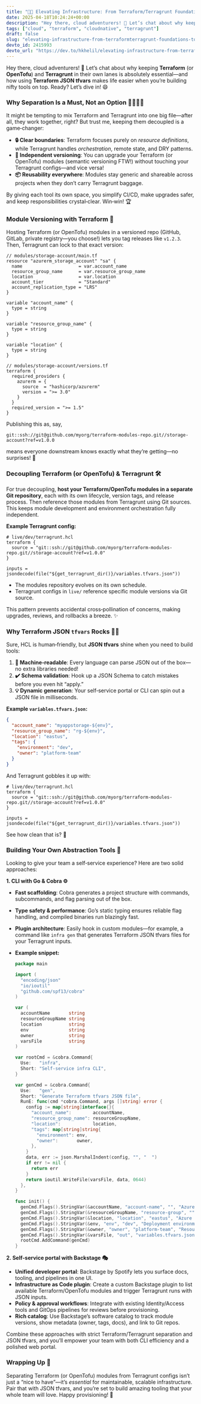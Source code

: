 ```yaml
---
title: "🚀🌐 Elevating Infrastructure: From Terraform/Terragrunt Foundations to Platform Engineering 😊"
date: 2025-04-18T10:24:24+00:00
description: "Hey there, cloud adventurers! 🚀 Let’s chat about why keeping Terraform (or OpenTofu) and Terragrunt..."
tags: ["cloud", "terraform", "cloudnative", "terragrunt"]
draft: false
slug: "elevating-infrastructure-from-terraformterragrunt-foundations-to-platform-engineering-41fc"
devto_id: 2415993
devto_url: "https://dev.to/hkhelil/elevating-infrastructure-from-terraformterragrunt-foundations-to-platform-engineering-41fc"
---
```

Hey there, cloud adventurers! 🚀 Let’s chat about why keeping **Terraform** (or **OpenTofu**) and **Terragrunt** in their own lanes is absolutely essential—and how using **Terraform JSON tfvars** makes life easier when you’re building nifty tools on top. Ready? Let’s dive in! 😄

### Why Separation Is a Must, Not an Option 🙅‍♂️🙅‍♀️

It might be tempting to mix Terraform and Terragrunt into one big file—after all, they work together, right? But trust me, keeping them decoupled is a game‑changer:

- **🔒 Clear boundaries**: Terraform focuses purely on _resource definitions_, while Terragrunt handles _orchestration_, remote state, and DRY patterns.  
- **🔄 Independent versioning**: You can upgrade your Terraform (or OpenTofu) modules (semantic versioning FTW!) without touching your Terragrunt configs—and vice versa!  
- **📦 Reusability everywhere**: Modules stay generic and shareable across projects when they don’t carry Terragrunt baggage.

By giving each tool its own space, you simplify CI/CD, make upgrades safer, and keep responsibilities crystal‑clear. Win‑win! 🏆

### Module Versioning with Terraform 🎯

Hosting Terraform (or OpenTofu) modules in a versioned repo (GitHub, GitLab, private registry—you choose!) lets you tag releases like `v1.2.3`. Then, Terragrunt can lock to that exact version:

```hcl
// modules/storage-account/main.tf
resource "azurerm_storage_account" "sa" {
  name                     = var.account_name
  resource_group_name      = var.resource_group_name
  location                 = var.location
  account_tier             = "Standard"
  account_replication_type = "LRS"
}

variable "account_name" {
  type = string
}

variable "resource_group_name" {
  type = string
}

variable "location" {
  type = string
}

// modules/storage-account/versions.tf
terraform {
  required_providers {
    azurerm = {
      source  = "hashicorp/azurerm"
      version = ">= 3.0"
    }
  }
  required_version = ">= 1.5"
}
```

Publishing this as, say,  

```hcl
git::ssh://git@github.com/myorg/terraform-modules-repo.git//storage-account?ref=v1.0.0
```  

means everyone downstream knows exactly what they’re getting—no surprises! 🎉

### Decoupling Terraform (or OpenTofu) & Terragrunt 🛠️

For true decoupling, **host your Terraform/OpenTofu modules in a separate Git repository**, each with its own lifecycle, version tags, and release process. Then reference those modules from Terragrunt using Git sources. This keeps module development and environment orchestration fully independent.

**Example Terragrunt config:**

```hcl
# live/dev/terragrunt.hcl
terraform {
  source = "git::ssh://git@github.com/myorg/terraform-modules-repo.git//storage-account?ref=v1.0.0"
}

inputs = jsondecode(file("${get_terragrunt_dir()}/variables.tfvars.json"))
```

- The modules repository evolves on its own schedule.  
- Terragrunt configs in `live/` reference specific module versions via Git source.

This pattern prevents accidental cross‑pollination of concerns, making upgrades, reviews, and rollbacks a breeze. ✨

### Why Terraform JSON `tfvars` Rocks 📑✨

Sure, HCL is human‑friendly, but **JSON tfvars** shine when you need to build tools:

1. **🤖 Machine‑readable**: Every language can parse JSON out of the box—no extra libraries needed!  
2. **✔️ Schema validation**: Hook up a JSON Schema to catch mistakes before you even hit “apply.”  
3. **💡 Dynamic generation**: Your self‑service portal or CLI can spin out a JSON file in milliseconds.

**Example `variables.tfvars.json`:**

```json
{
  "account_name": "myappstorage-${env}",
  "resource_group_name": "rg-${env}",
  "location": "eastus",
  "tags": {
    "environment": "dev",
    "owner": "platform-team"
  }
}
```

And Terragrunt gobbles it up with:

```hcl
# live/dev/terragrunt.hcl
terraform {
  source = "git::ssh://git@github.com/myorg/terraform-modules-repo.git//storage-account?ref=v1.0.0"
}

inputs = jsondecode(file("${get_terragrunt_dir()}/variables.tfvars.json"))
```

See how clean that is? 🥳

### Building Your Own Abstraction Tools 🧰

Looking to give your team a self‑service experience? Here are two solid approaches:

**1. CLI with Go & Cobra ⚙️**  

- **Fast scaffolding**: Cobra generates a project structure with commands, subcommands, and flag parsing out of the box.  
- **Type safety & performance**: Go’s static typing ensures reliable flag handling, and compiled binaries run blazingly fast.  
- **Plugin architecture**: Easily hook in custom modules—for example, a command like `infra gen` that generates Terraform JSON tfvars files for your Terragrunt inputs.  
- **Example snippet:**

  ```go
  package main
  
  import (
    "encoding/json"
    "io/ioutil"
    "github.com/spf13/cobra"
  )
  
  var (
    accountName       string
    resourceGroupName string
    location          string
    env               string
    owner             string
    varsFile          string
  )
  
  var rootCmd = &cobra.Command{
    Use:   "infra",
    Short: "Self-service infra CLI",
  }
  
  var genCmd = &cobra.Command{
    Use:   "gen",
    Short: "Generate Terraform tfvars JSON file",
    RunE: func(cmd *cobra.Command, args []string) error {
      config := map[string]interface{}{
        "account_name":        accountName,
        "resource_group_name": resourceGroupName,
        "location":            location,
        "tags": map[string]string{
          "environment": env,
          "owner":       owner,
        },
      }
      data, err := json.MarshalIndent(config, "", "  ")
      if err != nil {
        return err
      }
      return ioutil.WriteFile(varsFile, data, 0644)
    },
  }
  
  func init() {
    genCmd.Flags().StringVar(&accountName, "account-name", "", "Azure storage account name")
    genCmd.Flags().StringVar(&resourceGroupName, "resource-group", "", "Resource group name")
    genCmd.Flags().StringVar(&location, "location", "eastus", "Azure location")
    genCmd.Flags().StringVar(&env, "env", "dev", "Deployment environment")
    genCmd.Flags().StringVar(&owner, "owner", "platform-team", "Resource owner")
    genCmd.Flags().StringVar(&varsFile, "out", "variables.tfvars.json", "Output JSON tfvars file")
    rootCmd.AddCommand(genCmd)
  }
  ```

**2. Self‑service portal with Backstage 🎭**  

- **Unified developer portal**: Backstage by Spotify lets you surface docs, tooling, and pipelines in one UI.  
- **Infrastructure as Code plugin**: Create a custom Backstage plugin to list available Terraform/OpenTofu modules and trigger Terragrunt runs with JSON inputs.  
- **Policy & approval workflows**: Integrate with existing Identity/Access tools and GitOps pipelines for reviews before provisioning.  
- **Rich catalog**: Use Backstage’s software catalog to track module versions, show metadata (owner, tags, docs), and link to Git repos.

Combine these approaches with strict Terraform/Terragrunt separation and JSON tfvars, and you’ll empower your team with both CLI efficiency and a polished web portal.

### Wrapping Up 🎁

Separating Terraform (or OpenTofu) modules from Terragrunt configs isn’t just a “nice to have”—it’s _essential_ for maintainable, scalable infrastructure. Pair that with JSON tfvars, and you’re set to build amazing tooling that your whole team will love. Happy provisioning! 🌟

